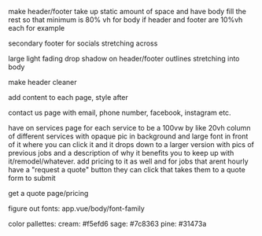 make header/footer take up static amount of space and have body fill the rest so that minimum is 80% vh for body if header and footer are 10%vh each for example

secondary footer for socials stretching across

large light fading drop shadow on header/footer outlines stretching into body

make header cleaner 

add content to each page, style after

contact us page with email, phone number, facebook, instagram etc. 

have on services page for each service to be a 100vw by like 20vh column of different services with opaque pic in background and large font in front of it where you can click it and it drops down to a larger version with pics of previous jobs and a description of why it benefits you to keep up with it/remodel/whatever. add pricing to it as well and for jobs that arent hourly have a "request a quote" button they can click that takes them to a quote form to submit

get a quote page/pricing

figure out fonts: app.vue/body/font-family

color pallettes: cream: #f5efd6
                  sage: #7c8363
                  pine: #31473a

                  

